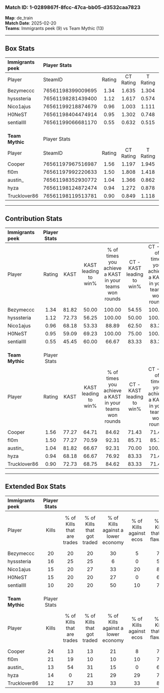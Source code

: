 ### Match ID: 1-0289867f-8fcc-47ca-bb05-d3532caa7823  
**Map**: de_train  
**Match Date**: 2025-02-20  
**Teams**: Immigrants peek (9) vs Team Mythic (13)  

---  

## Box Stats  

| **Immigrants peek** | Player Stats      |        |           |          |       |       |       |         |        |      |     |
| :- | :- | :-: | :-: | :-: | :-: | :-: | :-: | :-: | :-: | :-: | :-: |
| Player              | SteamID           | Rating | CT Rating | T Rating | KAST  |  ADR  | Kills | Assists | Deaths | K/D  | HS% |
| Bezymeccc           | 76561198399009695 |  1.34  |   1.635   |  1.304   | 81.82 | 100.5 |  20   |    7    |   19   | 1.05 | 70  |
| hysssteria          | 76561198281439400 |  1.12  |   1.617   |  0.574   | 72.73 | 72.7  |  16   |    1    |   14   | 1.14 | 62  |
| Nico1ajus           | 76561199218874679 |  0.96  |   1.003   |  1.111   | 68.18 | 65.4  |  15   |    2    |   17   | 0.88 | 40  |
| H0NeST              | 76561198404474914 |  0.95  |   1.302   |  0.748   | 59.09 | 86.0  |  15   |    7    |   18   | 0.83 | 93  |
| sentiallll          | 76561199066681170 |  0.55  |   0.632   |  0.515   | 45.45 | 46.5  |  10   |    1    |   16   | 0.63 | 70  |
|                     |                   |        |           |          |       |       |       |         |        |      |     |
|                     |                   |        |           |          |       |       |       |         |        |      |     |
|                     |                   |        |           |          |       |       |       |         |        |      |     |
| **Team Mythic**     | Player Stats      |        |           |          |       |       |       |         |        |      |     |
| Player              | SteamID           | Rating | CT Rating | T Rating | KAST  |  ADR  | Kills | Assists | Deaths | K/D  | HS% |
| Cooper              | 76561197967516987 |  1.56  |   1.197   |  1.945   | 77.27 | 99.5  |  24   |    2    |   14   | 1.71 | 33  |
| fl0m                | 76561197992220633 |  1.50  |   1.808   |  1.418   | 77.27 | 102.1 |  21   |    8    |   13   | 1.62 | 66  |
| austin_             | 76561198352930772 |  1.04  |   1.366   |  0.862   | 81.82 | 64.0  |  13   |    7    |   15   | 0.87 | 46  |
| hyza                | 76561198124872474 |  0.94  |   1.272   |  0.878   | 68.18 | 75.0  |  14   |    5    |   18   | 0.78 | 57  |
| Trucklover86        | 76561198119513781 |  0.90  |   0.849   |  1.118   | 72.73 | 64.0  |  12   |    4    |   16   | 0.75 | 91  |
---  

## Contribution Stats  

| **Immigrants peek** | Player Stats |       |                      |                                                        |                           |                                                             |                          |                                                            |
| :- | :-: | :-: | :-: | :-: | :-: | :-: | :-: | :-: |
| Player              |    Rating    | KAST  | KAST leading to win% | % of times you achieve a KAST in your teams won rounds | CT - KAST leading to win% | CT - % of times you achieve a KAST in your teams won rounds | T - KAST leading to win% | T - % of times you achieve a KAST in your teams won rounds |
| Bezymeccc           |     1.34     | 81.82 |        50.00         |                         100.00                         |           54.55           |                           100.00                            |          42.86           |                           100.00                           |
| hysssteria          |     1.12     | 72.73 |        56.25         |                         100.00                         |           50.00           |                           100.00                            |          75.00           |                           100.00                           |
| Nico1ajus           |     0.96     | 68.18 |        53.33         |                         88.89                          |           62.50           |                            83.33                            |          42.86           |                           100.00                           |
| H0NeST              |     0.95     | 59.09 |        69.23         |                         100.00                         |           75.00           |                           100.00                            |          60.00           |                           100.00                           |
| sentiallll          |     0.55     | 45.45 |        60.00         |                         66.67                          |           83.33           |                            83.33                            |          25.00           |                           33.33                            |
|                     |              |       |                      |                                                        |                           |                                                             |                          |                                                            |
|                     |              |       |                      |                                                        |                           |                                                             |                          |                                                            |
|                     |              |       |                      |                                                        |                           |                                                             |                          |                                                            |
| **Team Mythic**     | Player Stats |       |                      |                                                        |                           |                                                             |                          |                                                            |
| Player              |    Rating    | KAST  | KAST leading to win% | % of times you achieve a KAST in your teams won rounds | CT - KAST leading to win% | CT - % of times you achieve a KAST in your teams won rounds | T - KAST leading to win% | T - % of times you achieve a KAST in your teams won rounds |
| Cooper              |     1.56     | 77.27 |        64.71         |                         84.62                          |           71.43           |                            71.43                            |          60.00           |                           100.00                           |
| fl0m                |     1.50     | 77.27 |        70.59         |                         92.31                          |           85.71           |                            85.71                            |          60.00           |                           100.00                           |
| austin_             |     1.04     | 81.82 |        66.67         |                         92.31                          |           70.00           |                           100.00                            |          62.50           |                           83.33                            |
| hyza                |     0.94     | 68.18 |        66.67         |                         76.92                          |           83.33           |                            71.43                            |          55.56           |                           83.33                            |
| Trucklover86        |     0.90     | 72.73 |        68.75         |                         84.62                          |           83.33           |                            71.43                            |          60.00           |                           100.00                           |
---  

## Extended Box Stats  

| **Immigrants peek** | Player Stats |                            |                            |                                    |                         |                              |                                 |        |                             |                                     |                          |                               |                            |
| :- | :-: | :-: | :-: | :-: | :-: | :-: | :-: | :-: | :-: | :-: | :-: | :-: | :-: |
| Player              |    Kills     | % of Kills that are trades | % of Kills that got traded | % of Kills against a lower economy | % of Kills against ecos | % of Kills that are flawless | % of Kills that are close duels | Deaths | % of Deaths that get traded | % of Deaths against a lower economy | % of Deaths against ecos | % of Deaths that are flawless | % of Deaths that are close |
| Bezymeccc           |      20      |             20             |             20             |                 30                 |            5            |              75              |                5                |   19   |             32              |                 26                  |            5             |              74               |             0              |
| hysssteria          |      16      |             25             |             25             |                 6                  |            0            |              56              |               19                |   14   |              7              |                 29                  |            0             |              71               |             7              |
| Nico1ajus           |      15      |             20             |             27             |                 33                 |           20            |              80              |                0                |   17   |             24              |                 24                  |            0             |              76               |             0              |
| H0NeST              |      15      |             20             |             20             |                 27                 |            0            |              60              |                7                |   18   |             22              |                 22                  |            0             |              72               |             0              |
| sentiallll          |      10      |             20             |             20             |                 50                 |           10            |              70              |                0                |   16   |              6              |                 31                  |            6             |              88               |             0              |
|                     |              |                            |                            |                                    |                         |                              |                                 |        |                             |                                     |                          |                               |                            |
|                     |              |                            |                            |                                    |                         |                              |                                 |        |                             |                                     |                          |                               |                            |
|                     |              |                            |                            |                                    |                         |                              |                                 |        |                             |                                     |                          |                               |                            |
| **Team Mythic**     | Player Stats |                            |                            |                                    |                         |                              |                                 |        |                             |                                     |                          |                               |                            |
| Player              |    Kills     | % of Kills that are trades | % of Kills that got traded | % of Kills against a lower economy | % of Kills against ecos | % of Kills that are flawless | % of Kills that are close duels | Deaths | % of Deaths that get traded | % of Deaths against a lower economy | % of Deaths against ecos | % of Deaths that are flawless | % of Deaths that are close |
| Cooper              |      24      |             13             |             13             |                 21                 |            8            |              79              |                0                |   14   |             14              |                 21                  |            7             |              64               |             7              |
| fl0m                |      21      |             19             |             10             |                 10                 |           10            |              76              |                5                |   13   |             31              |                 23                  |            8             |              62               |             15             |
| austin_             |      13      |             54             |             31             |                 15                 |            0            |              69              |                0                |   15   |             13              |                 27                  |            13            |              67               |             13             |
| hyza                |      14      |             0              |             21             |                 29                 |           29            |              71              |                0                |   18   |             28              |                 22                  |            11            |              67               |             0              |
| Trucklover86        |      12      |             17             |             33             |                 33                 |           33            |              83              |                0                |   16   |             25              |                 19                  |            6             |              81               |             0              |
